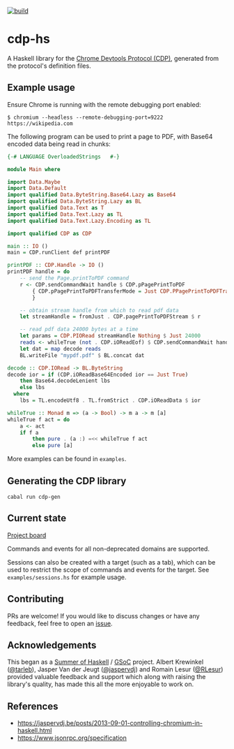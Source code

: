 [![build](https://github.com/arsalan0c/cdp-hs/actions/workflows/build.yaml/badge.svg)](https://github.com/arsalan0c/cdp-hs/actions/workflows/build.yaml)
# cdp-hs

A Haskell library for the [Chrome Devtools Protocol (CDP)](https://chromedevtools.github.io/devtools-protocol/), generated from the protocol's definition files.

## Example usage

Ensure Chrome is running with the remote debugging port enabled:

```
$ chromium --headless --remote-debugging-port=9222 https://wikipedia.com
```

The following program can be used to print a page to PDF, with Base64 encoded data being read in chunks:

```hs
{-# LANGUAGE OverloadedStrings   #-}

module Main where

import Data.Maybe
import Data.Default
import qualified Data.ByteString.Base64.Lazy as Base64
import qualified Data.ByteString.Lazy as BL
import qualified Data.Text as T
import qualified Data.Text.Lazy as TL
import qualified Data.Text.Lazy.Encoding as TL

import qualified CDP as CDP

main :: IO ()
main = CDP.runClient def printPDF

printPDF :: CDP.Handle -> IO ()
printPDF handle = do
    -- send the Page.printToPDF command
    r <- CDP.sendCommandWait handle $ CDP.pPagePrintToPDF
        { CDP.pPagePrintToPDFTransferMode = Just CDP.PPagePrintToPDFTransferModeReturnAsStream
        }

    -- obtain stream handle from which to read pdf data
    let streamHandle = fromJust . CDP.pagePrintToPDFStream $ r

    -- read pdf data 24000 bytes at a time
    let params = CDP.PIORead streamHandle Nothing $ Just 24000
    reads <- whileTrue (not . CDP.iOReadEof) $ CDP.sendCommandWait handle params
    let dat = map decode reads
    BL.writeFile "mypdf.pdf" $ BL.concat dat

decode :: CDP.IORead -> BL.ByteString
decode ior = if (CDP.iOReadBase64Encoded ior == Just True)
    then Base64.decodeLenient lbs
    else lbs
  where
    lbs = TL.encodeUtf8 . TL.fromStrict . CDP.iOReadData $ ior

whileTrue :: Monad m => (a -> Bool) -> m a -> m [a]
whileTrue f act = do
    a <- act
    if f a
        then pure . (a :) =<< whileTrue f act
        else pure [a]

```

More examples can be found in `examples`.

## Generating the CDP library

```
cabal run cdp-gen
```

## Current state

[Project board](https://github.com/users/arsalan0c/projects/1)

Commands and events for all non-deprecated domains are supported.

Sessions can also be created with a target (such as a tab), which can be used to restrict the scope of commands and events for the target.
See `examples/sessions.hs` for example usage.
## Contributing

PRs are welcome! If you would like to discuss changes or have any feedback, feel free to open an [issue](https://github.com/arsalan0c/cdp-hs/issues).


## Acknowledgements

This began as a [Summer of Haskell](https://summer.haskell.org) / [GSoC](https://summerofcode.withgoogle.com) project. Albert Krewinkel ([@tarleb](https://github.com/tarleb)), Jasper Van der Jeugt ([@jaspervdj](https://github.com/jaspervdj)) and Romain Lesur ([@RLesur](https://github.com/rlesur)) provided valuable feedback and support which along with raising the library's quality, has made this all the more enjoyable to work on.

## References

- https://jaspervdj.be/posts/2013-09-01-controlling-chromium-in-haskell.html
- https://www.jsonrpc.org/specification
